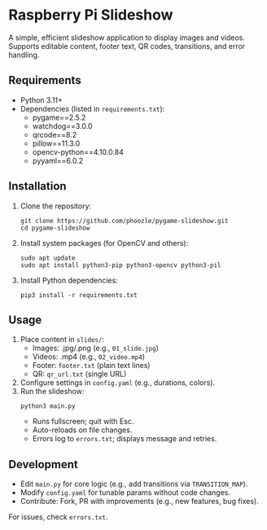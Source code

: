 # Raspberry Pi Slideshow

A simple, efficient slideshow application to display images and videos. Supports editable content, footer text, QR codes, transitions, and error handling.

## Requirements
- Python 3.11+
- Dependencies (listed in `requirements.txt`):
  - pygame==2.5.2
  - watchdog==3.0.0
  - qrcode==8.2
  - pillow==11.3.0
  - opencv-python==4.10.0.84
  - pyyaml==6.0.2

## Installation
1. Clone the repository:
   ```
   git clone https://github.com/phoozle/pygame-slideshow.git
   cd pygame-slideshow
   ```
2. Install system packages (for OpenCV and others):
   ```
   sudo apt update
   sudo apt install python3-pip python3-opencv python3-pil
   ```
3. Install Python dependencies:
   ```
   pip3 install -r requirements.txt
   ```

## Usage
1. Place content in `slides/`:
   - Images: .jpg/.png (e.g., `01_slide.jpg`)
   - Videos: .mp4 (e.g., `02_video.mp4`)
   - Footer: `footer.txt` (plain text lines)
   - QR: `qr_url.txt` (single URL)
2. Configure settings in `config.yaml` (e.g., durations, colors).
3. Run the slideshow:
   ```
   python3 main.py
   ```
   - Runs fullscreen; quit with Esc.
   - Auto-reloads on file changes.
   - Errors log to `errors.txt`; displays message and retries.

## Development
- Edit `main.py` for core logic (e.g., add transitions via `TRANSITION_MAP`).
- Modify `config.yaml` for tunable params without code changes.
- Contribute: Fork, PR with improvements (e.g., new features, bug fixes).

For issues, check `errors.txt`.